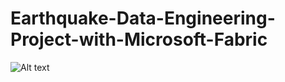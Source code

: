 # Earthquake-Data-Engineering-Project-with-Microsoft-Fabric
![Alt text](.fabric_data_engineer_project.PNG)

